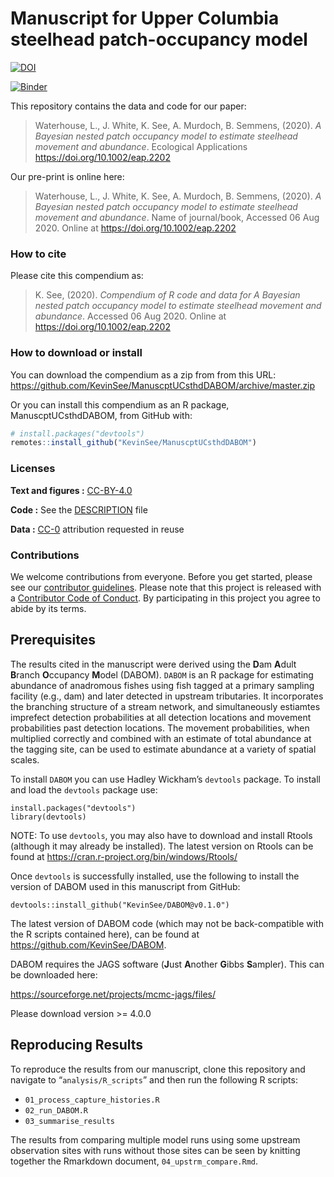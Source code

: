 
<!-- README.md is generated from README.Rmd. Please edit that file -->

# Manuscript for Upper Columbia steelhead patch-occupancy model

[![DOI](https://zenodo.org/badge/256607017.svg)](https://zenodo.org/badge/latestdoi/256607017)

[![Binder](https://mybinder.org/badge_logo.svg)](https://mybinder.org/v2/gh/KevinSee/ManuscptUCsthdDABOM/master?urlpath=rstudio)

This repository contains the data and code for our paper:

> Waterhouse, L., J. White, K. See, A. Murdoch, B. Semmens, (2020). *A
> Bayesian nested patch occupancy model to estimate steelhead movement
> and abundance*. Ecological Applications
> <https://doi.org/10.1002/eap.2202>

Our pre-print is online here:

> Waterhouse, L., J. White, K. See, A. Murdoch, B. Semmens, (2020). *A
> Bayesian nested patch occupancy model to estimate steelhead movement
> and abundance*. Name of journal/book, Accessed 06 Aug 2020. Online at
> <https://doi.org/10.1002/eap.2202>

### How to cite

Please cite this compendium as:

> K. See, (2020). *Compendium of R code and data for A Bayesian nested
> patch occupancy model to estimate steelhead movement and abundance*.
> Accessed 06 Aug 2020. Online at <https://doi.org/10.1002/eap.2202>

### How to download or install

You can download the compendium as a zip from from this URL:
<https://github.com/KevinSee/ManuscptUCsthdDABOM/archive/master.zip>

Or you can install this compendium as an R package, ManuscptUCsthdDABOM,
from GitHub with:

``` r
# install.packages("devtools")
remotes::install_github("KevinSee/ManuscptUCsthdDABOM")
```

### Licenses

**Text and figures :**
[CC-BY-4.0](http://creativecommons.org/licenses/by/4.0/)

**Code :** See the [DESCRIPTION](DESCRIPTION) file

**Data :** [CC-0](http://creativecommons.org/publicdomain/zero/1.0/)
attribution requested in reuse

### Contributions

We welcome contributions from everyone. Before you get started, please
see our [contributor guidelines](CONTRIBUTING.md). Please note that this
project is released with a [Contributor Code of Conduct](CONDUCT.md). By
participating in this project you agree to abide by its terms.

## Prerequisites

The results cited in the manuscript were derived using the **D**am
**A**dult **B**ranch **O**ccupancy **M**odel (DABOM). `DABOM` is an R
package for estimating abundance of anadromous fishes using fish tagged
at a primary sampling facility (e.g., dam) and later detected in
upstream tributaries. It incorporates the branching structure of a
stream network, and simultaneously estiamtes imprefect detection
probabilities at all detection locations and movement probabilities past
detection locations. The movement probabilities, when multiplied
correctly and combined with an estimate of total abundance at the
tagging site, can be used to estimate abundance at a variety of spatial
scales.

To install `DABOM` you can use Hadley Wickham’s `devtools` package. To
install and load the `devtools` package use:

    install.packages("devtools")
    library(devtools)

NOTE: To use `devtools`, you may also have to download and install
Rtools (although it may already be installed). The latest version on
Rtools can be found at <https://cran.r-project.org/bin/windows/Rtools/>

Once `devtools` is successfully installed, use the following to install
the version of DABOM used in this manuscript from GitHub:

    devtools::install_github("KevinSee/DABOM@v0.1.0")

The latest version of DABOM code (which may not be back-compatible with
the R scripts contained here), can be found at
<https://github.com/KevinSee/DABOM>.

DABOM requires the JAGS software (**J**ust **A**nother **G**ibbs
**S**ampler). This can be downloaded here:

<https://sourceforge.net/projects/mcmc-jags/files/>

Please download version \>= 4.0.0

## Reproducing Results

To reproduce the results from our manuscript, clone this repository and
navigate to “`analysis/R_scripts`” and then run the following R scripts:

  - `01_process_capture_histories.R`
  - `02_run_DABOM.R`
  - `03_summarise_results`

The results from comparing multiple model runs using some upstream
observation sites with runs without those sites can be seen by knitting
together the Rmarkdown document, `04_upstrm_compare.Rmd`.
